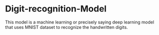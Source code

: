 # Digit-recognition-Model
This model is a machine learning or precisely saying deep learning model that uses MNIST dataset to recognize the handwritten digits.
